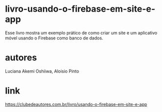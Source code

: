 # livro-usando-o-firebase-em-site-e-app
Esse livro mostra um exemplo prático de como criar um site e um aplicativo móvel usando o Firebase como banco de dados.

# autores
Luciana Akemi Oshiiwa, 
Aloisio Pinto

# link
https://clubedeautores.com.br/livro/usando-o-firebase-em-site-e-app
